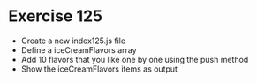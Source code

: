 # Exercise 125

- Create a new index125.js file
- Define a iceCreamFlavors array
- Add 10 flavors that you like one by one using the push method
- Show the iceCreamFlavors items as output
